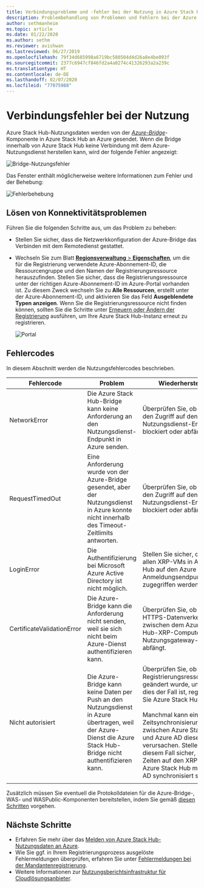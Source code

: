```yaml
---
title: Verbindungsprobleme und -fehler bei der Nutzung in Azure Stack Hub
description: Problembehandlung von Problemen und Fehlern bei der Azure Stack Hub-Nutzung.
author: sethmanheim
ms.topic: article
ms.date: 01/22/2020
ms.author: sethm
ms.reviewer: avishwan
ms.lastreviewed: 06/27/2019
ms.openlocfilehash: 79f34d685998a6719bc580504d4d26a8e4be093f
ms.sourcegitcommit: 2377c6947cf846fd2a4a0274c41326293a2a239c
ms.translationtype: HT
ms.contentlocale: de-DE
ms.lasthandoff: 02/07/2020
ms.locfileid: "77075988"
---
```

# <a name="usage-connectivity-errors"></a>Verbindungsfehler bei der Nutzung

Azure Stack Hub-Nutzungsdaten werden von der [*Azure-Bridge*](azure-stack-usage-reporting.md)-Komponente in Azure Stack Hub an Azure gesendet. Wenn die Bridge innerhalb von Azure Stack Hub keine Verbindung mit dem Azure-Nutzungsdienst herstellen kann, wird der folgende Fehler angezeigt:

![Bridge-Nutzungsfehler](media/azure-stack-usage-issues/usageerror2.png)

Das Fenster enthält möglicherweise weitere Informationen zum Fehler und der Behebung:

![Fehlerbehebung](media/azure-stack-usage-issues/usageerror3.png)

## <a name="resolve-connectivity-issues"></a>Lösen von Konnektivitätsproblemen

Führen Sie die folgenden Schritte aus, um das Problem zu beheben:

- Stellen Sie sicher, dass die Netzwerkkonfiguration der Azure-Bridge das Verbinden mit dem Remotedienst gestattet.

- Wechseln Sie zum Blatt [**Regionsverwaltung** > **Eigenschaften**](azure-stack-registration.md#verify-azure-stack-hub-registration), um die für die Registrierung verwendete Azure-Abonnement-ID, die Ressourcengruppe und den Namen der Registrierungsressource herauszufinden. Stellen Sie sicher, dass die Registrierungsressource unter der richtigen Azure-Abonnement-ID im Azure-Portal vorhanden ist. Zu diesem Zweck wechseln Sie zu **Alle Ressourcen**, erstellt unter der Azure-Abonnement-ID, und aktivieren Sie das Feld **Ausgeblendete Typen anzeigen**. Wenn Sie die Registrierungsressource nicht finden können, sollten Sie die Schritte unter [Erneuern oder Ändern der Registrierung](azure-stack-registration.md#renew-or-change-registration) ausführen, um Ihre Azure Stack Hub-Instanz erneut zu registrieren.

  ![Portal](media/azure-stack-usage-issues/stackres.png)

## <a name="error-codes"></a>Fehlercodes

In diesem Abschnitt werden die Nutzungsfehlercodes beschrieben.

| Fehlercode                 | Problem                                                                                                                                             | Wiederherstellung                                                                                                                                                                                                                                                                                        |
|----------------------------|---------------------------------------------------------------------------------------------------------------------------------------------------|----------------------------------------------------------------------------------------------------------------------------------------------------------------------------------------------------------------------------------------------------------------------------------------------------|
| NetworkError               | Die Azure Stack Hub-Bridge kann keine Anforderung an den Nutzungsdienst-Endpunkt in Azure senden.                                                            | Überprüfen Sie, ob ein Proxy den Zugriff auf den Nutzungsdienst-Endpunkt blockiert oder abfängt.                                                                                                                                                                                                             |
| RequestTimedOut            | Eine Anforderung wurde von der Azure-Bridge gesendet, aber der Nutzungsdienst in Azure konnte nicht innerhalb des Timeout-Zeitlimits antworten.                             | Überprüfen Sie, ob ein Proxy den Zugriff auf den Nutzungsdienst-Endpunkt blockiert oder abfängt.                                                                                                                                                                                                                        |
| LoginError                 | Die Authentifizierung bei Microsoft Azure Active Directory ist nicht möglich.                                                                                                             | Stellen Sie sicher, dass von allen XRP-VMs in Azure Stack Hub auf den Azure AD-Anmeldungsendpunkt zugegriffen werden kann.                                                                                                                                                                                                                     |
| CertificateValidationError | Die Azure-Bridge kann die Anforderung nicht senden, weil sie sich nicht beim Azure-Dienst authentifizieren kann.                                    | Überprüfen Sie, ob ein Proxy HTTPS-Datenverkehr zwischen dem Azure Stack Hub-XRP-Computer und dem Nutzungsgateway-Endpunkt abfängt.                                                                                                                                                                                      |
| Nicht autorisiert               | Die Azure-Bridge kann keine Daten per Push an den Nutzungsdienst in Azure übertragen, weil der Azure-Dienst die Azure Stack Hub-Bridge nicht authentifizieren kann. | Überprüfen Sie, ob die Registrierungsressource geändert wurde, und wenn dies der Fall ist, registrieren Sie Azure Stack Hub erneut. <br><br> Manchmal kann ein Zeitsynchronisierungsproblem zwischen Azure Stack Hub und Azure AD diesen Fehler verursachen. Stellen Sie in diesem Fall sicher, dass die Zeiten auf den XRP-VMs in Azure Stack Hub mit Azure AD synchronisiert sind. |
|                            |                                                                                                                                                   |                                                                                                                                                                                                                                                                                                    |

Zusätzlich müssen Sie eventuell die Protokolldateien für die Azure-Bridge-, WAS- und WASPublic-Komponenten bereitstellen, indem Sie gemäß [diesen Schritten](azure-stack-configure-on-demand-diagnostic-log-collection.md#use-the-privileged-endpoint-pep-to-collect-diagnostic-logs) vorgehen.

## <a name="next-steps"></a>Nächste Schritte

- Erfahren Sie mehr über das [Melden von Azure Stack Hub-Nutzungsdaten an Azure](azure-stack-usage-reporting.md).
- Wie Sie ggf. in Ihrem Registrierungsprozess ausgelöste Fehlermeldungen überprüfen, erfahren Sie unter [Fehlermeldungen bei der Mandantenregistrierung](azure-stack-registration-errors.md).
- Weitere Informationen zur [Nutzungsberichtsinfrastruktur für Cloudlösungsanbieter](azure-stack-csp-ref-infrastructure.md).
